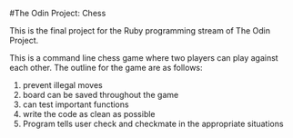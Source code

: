 #The Odin Project: Chess

This is the final project for the Ruby programming stream of The Odin Project. 

This is a command line chess game where two players can play against each other. The outline for the game are as follows:
1. prevent illegal moves
2. board can be saved throughout the game
3. can test important functions
4. write the code as clean as possible
5. Program tells user check and checkmate in the appropriate situations
